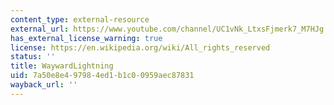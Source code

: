 ```yaml
---
content_type: external-resource
external_url: https://www.youtube.com/channel/UC1vNk_LtxsFjmerk7_M7HJg
has_external_license_warning: true
license: https://en.wikipedia.org/wiki/All_rights_reserved
status: ''
title: WaywardLightning
uid: 7a50e8e4-9798-4ed1-b1c0-0959aec87831
wayback_url: ''
---
```

